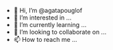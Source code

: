 - 👋 Hi, I’m @agatapouglof
- 👀 I’m interested in ...
- 🌱 I’m currently learning ...
- 💞️ I’m looking to collaborate on ...
- 📫 How to reach me ...

<!---
agatapouglof/agatapouglof is a ✨ special ✨ repository because its `README.md` (this file) appears on your GitHub profile.
You can click the Preview link to take a look at your changes.
--->
